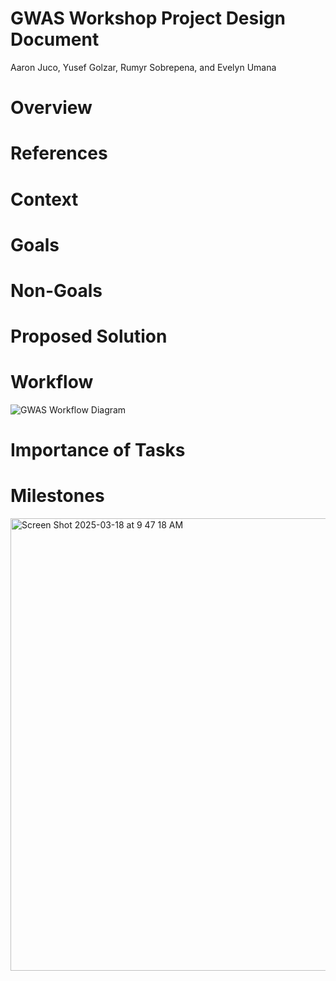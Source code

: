 # GWAS Workshop Project Design Document
Aaron Juco, Yusef Golzar, Rumyr Sobrepena, and Evelyn Umana

# Overview 

# References 

# Context 

# Goals

# Non-Goals 

# Proposed Solution 

# Workflow 

![GWAS Workflow Diagram](https://github.com/user-attachments/assets/ee51b652-24f6-48c6-b875-5add208d3cd6)

# Importance of Tasks 

#  Milestones 

<img width="724" alt="Screen Shot 2025-03-18 at 9 47 18 AM" src="https://github.com/user-attachments/assets/23c95180-31a0-41ca-8fec-81b253c21d91" />
